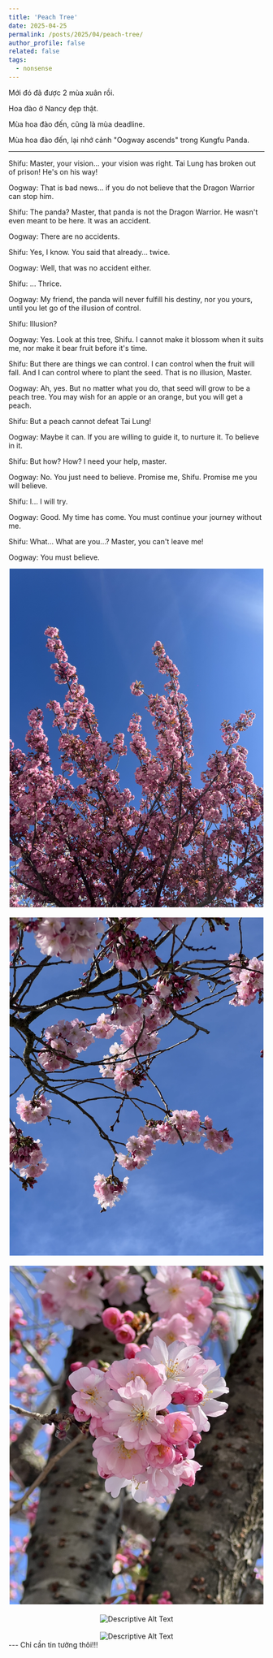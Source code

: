 ```yaml
---
title: 'Peach Tree'
date: 2025-04-25
permalink: /posts/2025/04/peach-tree/
author_profile: false
related: false
tags:
  - nonsense
---
```

Mới đó đã được 2 mùa xuân rồi.

Hoa đào ở Nancy đẹp thật. 

Mùa hoa đào đến, cũng là mùa deadline.

Mùa hoa đào đến, lại nhớ cảnh "Oogway ascends" trong Kungfu Panda.

---
Shifu:
Master, your vision... your vision was right. Tai Lung has broken out of prison! He's on his way!

Oogway:
That is bad news... if you do not believe that the Dragon Warrior can stop him.

Shifu:
The panda? Master, that panda is not the Dragon Warrior. He wasn't even meant to be here. It was an accident.

Oogway:
There are no accidents.

Shifu:
Yes, I know. You said that already... twice.

Oogway:
Well, that was no accident either.

Shifu:
... Thrice.

Oogway:
My friend, the panda will never fulfill his destiny, nor you yours, until you let go of the illusion of control.

Shifu:
Illusion?

Oogway:
Yes. Look at this tree, Shifu. I cannot make it blossom when it suits me, nor make it bear fruit before it's time.

Shifu:
But there are things we can control. I can control when the fruit will fall. And I can control where to plant the seed. That is no illusion, Master. 

Oogway:
Ah, yes. But no matter what you do, that seed will grow to be a peach tree. You may wish for an apple or an orange, but you will get a peach.

Shifu:
But a peach cannot defeat Tai Lung!

Oogway:
Maybe it can. If you are willing to guide it, to nurture it. To believe in it.

Shifu:
But how? How? I need your help, master.

Oogway:
No. You just need to believe. Promise me, Shifu. Promise me you will believe.

Shifu:
I... I will try.

Oogway:
Good. My time has come. You must continue your journey without me.

Shifu:
What... What are you...? Master, you can't leave me!

Oogway:
You must believe.

<div style="text-align: center;">
  <img src="/images/peach-tree/IMG_6252.jpg" alt="Descriptive Alt Text" width="500">
</div>
<br>
<div style="text-align: center;">
  <img src="/images/peach-tree/IMG_5936.jpg" alt="Descriptive Alt Text" width="500">
</div>
<br>
<div style="text-align: center;">
  <img src="/images/peach-tree/IMG_5943.jpg" alt="Descriptive Alt Text" width="500">
</div>
<br>
<div style="text-align: center;">
  <img src="/images/peach-tree/IMG_4768.jpg" alt="Descriptive Alt Text" width="500">
</div>
<br>
<div style="text-align: center;">
  <img src="/images/peach-tree/IMG_6208.jpg" alt="Descriptive Alt Text" width="500">
</div>
---
Chỉ cần tin tưởng thôi!!!